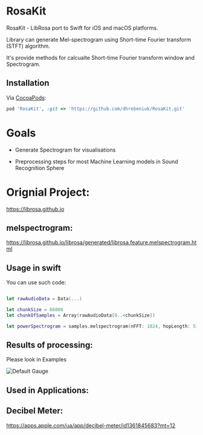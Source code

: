 # RosaKit

RosaKit - LibRosa port to Swift for iOS and macOS platforms.

Library can generate Mel-spectrogram using Short-time Fourier transform (STFT) algorithm.

It's provide methods for calcualte Short-time Fourier transform window and Spectrogram.

## Installation
Via [CocoaPods](http://cocoapods.org):
```ruby
pod 'RosaKit', :git => 'https://github.com/dhrebeniuk/RosaKit.git'

```

# Goals

* Generate Spectrogram for visualisations

* Preprocessing steps for most Machine Learning models in Sound Recognition Sphere


# Orignial Project:

https://librosa.github.io

## melspectrogram:
https://librosa.github.io/librosa/generated/librosa.feature.melspectrogram.html

## Usage in swift

You can use such code:

```swift

let rawAudioData = Data(...)

let chunkSize = 66000
let chunkOfSamples = Array(rawAudioData[0..<chunkSize])    

let powerSpectrogram = samples.melspectrogram(nFFT: 1024, hopLength: 512, sampleRate: Int(sampleRate), melsCount: 128)

```

## Results of processing:
Please look in Examples

![Default Gauge](https://github.com/dhrebeniuk/RosaKit/blob/master/SoundExample.png?raw=true)

## Used in Applications:

## Decibel Meter: 
https://apps.apple.com/ua/app/decibel-meter/id1361845683?mt=12
